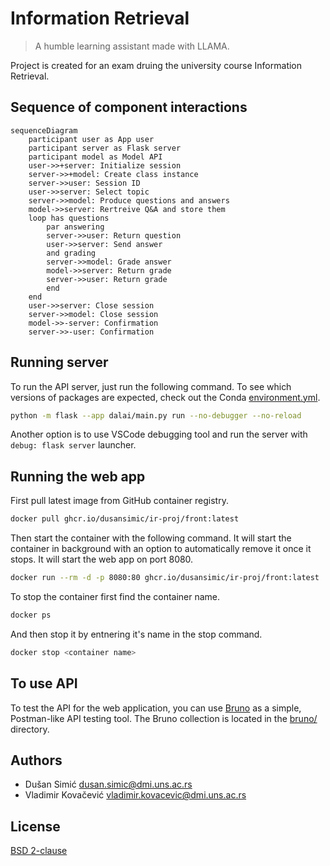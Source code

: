 # Information Retrieval

> A humble learning assistant made with LLAMA.

Project is created for an exam druing the university course Information Retrieval.

## Sequence of component interactions

```mermaid
sequenceDiagram
    participant user as App user
    participant server as Flask server
    participant model as Model API
    user->>+server: Initialize session
    server->>+model: Create class instance
    server->>user: Session ID
    user->>server: Select topic
    server->>model: Produce questions and answers
    model->>server: Rertreive Q&A and store them
    loop has questions
        par answering
        server->>user: Return question
        user->>server: Send answer
        and grading
        server->>model: Grade answer
        model->>server: Return grade
        server->>user: Return grade
        end
    end
    user->>server: Close session
    server->>model: Close session
    model->>-server: Confirmation
    server->>-user: Confirmation
```

## Running server

To run the API server, just run the following command. To see which versions of packages are
expected, check out the Conda [environment.yml](./dalai/environment.yml).

```sh
python -m flask --app dalai/main.py run --no-debugger --no-reload
```

Another option is to use VSCode debugging tool and run the server with `debug: flask server`
launcher.

## Running the web app

First pull latest image from GitHub container registry.

```sh
docker pull ghcr.io/dusansimic/ir-proj/front:latest
```
Then start the container with the following command. It will start the container in background with
an option to automatically remove it once it stops. It will start the web app on port 8080.

```sh
docker run --rm -d -p 8080:80 ghcr.io/dusansimic/ir-proj/front:latest
```

To stop the container first find the container name.

```sh
docker ps
```

And then stop it by entnering it's name in the stop command.

```sh
docker stop <container name>
```

## To use API

To test the API for the web application, you can use [Bruno](https://www.usebruno.com/) as a simple,
Postman-like API testing tool. The Bruno collection is located in the [bruno/](./bruno/) directory.

## Authors

- Dušan Simić <dusan.simic@dmi.uns.ac.rs>
- Vladimir Kovačević <vladimir.kovacevic@dmi.uns.ac.rs>

## License

[BSD 2-clause](./LICENSE)
